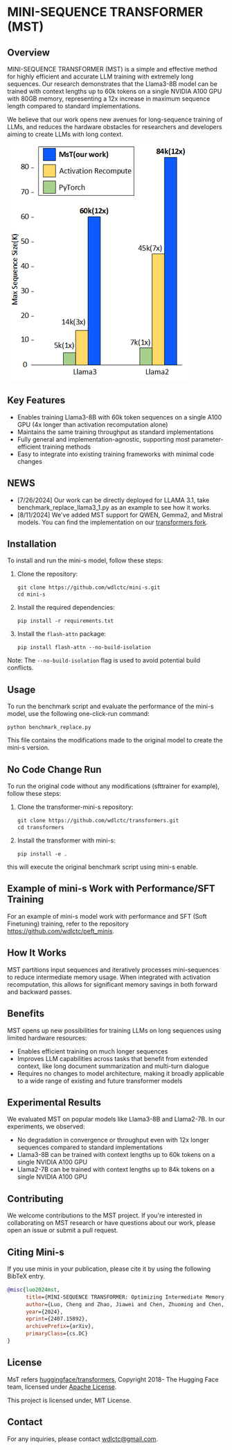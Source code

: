 # MINI-SEQUENCE TRANSFORMER (MST)

## Overview

MINI-SEQUENCE TRANSFORMER (MST) is a simple and effective method for highly efficient and accurate LLM training with extremely long sequences. Our research demonstrates that the Llama3-8B model can be trained with context lengths up to 60k tokens on a single NVIDIA A100 GPU with 80GB memory, representing a 12x increase in maximum sequence length compared to standard implementations.

We believe that our work opens new avenues for long-sequence training of LLMs, and reduces the hardware obstacles for researchers and developers aiming to create LLMs with long context.

![mst](./doc/img/mst.png)

## Key Features

- Enables training Llama3-8B with 60k token sequences on a single A100 GPU (4x longer than activation recomputation alone)
- Maintains the same training throughput as standard implementations
- Fully general and implementation-agnostic, supporting most parameter-efficient training methods
- Easy to integrate into existing training frameworks with minimal code changes

## NEWS

- [7/26/2024] Our work can be directly deployed for LLAMA 3.1, take benchmark_replace_llama3_1.py as an example to see how it works.
- [8/11/2024] We've added MST support for QWEN, Gemma2, and Mistral models. You can find the implementation on our [transformers fork](https://github.com/wdlctc/transformers).

## Installation

To install and run the mini-s model, follow these steps:

1. Clone the repository:

   ```
   git clone https://github.com/wdlctc/mini-s.git
   cd mini-s
   ```

2. Install the required dependencies:

   ```
   pip install -r requirements.txt
   ```

3. Install the `flash-attn` package:

   ```
   pip install flash-attn --no-build-isolation
   ```

Note: The `--no-build-isolation` flag is used to avoid potential build conflicts.

## Usage

To run the benchmark script and evaluate the performance of the mini-s model, use the following one-click-run command:
   ```
   python benchmark_replace.py
   ```
This file contains the modifications made to the original model to create the mini-s version.

## No Code Change Run

To run the original code without any modifications (sfttrainer for example), follow these steps:

1. Clone the transformer-mini-s repository:

   ```
   git clone https://github.com/wdlctc/transformers.git
   cd transformers
   ```

2. Install the transformer with mini-s:

   ```
   pip install -e .
   ```

this will execute the original benchmark script using mini-s enable.

## Example of mini-s Work with Performance/SFT Training
For an example of mini-s model work with performance and SFT (Soft Finetuning) training, refer to the repository https://github.com/wdlctc/peft_minis.

## How It Works

MST partitions input sequences and iteratively processes mini-sequences to reduce intermediate memory usage. When integrated with activation recomputation, this allows for significant memory savings in both forward and backward passes.

## Benefits

MST opens up new possibilities for training LLMs on long sequences using limited hardware resources:

- Enables efficient training on much longer sequences
- Improves LLM capabilities across tasks that benefit from extended context, like long document summarization and multi-turn dialogue
- Requires no changes to model architecture, making it broadly applicable to a wide range of existing and future transformer models

## Experimental Results

We evaluated MST on popular models like Llama3-8B and Llama2-7B. In our experiments, we observed:

- No degradation in convergence or throughput even with 12x longer sequences compared to standard implementations
- Llama3-8B can be trained with context lengths up to 60k tokens on a single NVIDIA A100 GPU
- Llama2-7B can be trained with context lengths up to 84k tokens on a single NVIDIA A100 GPU

## Contributing

We welcome contributions to the MST project. If you're interested in collaborating on MST research or have questions about our work, please open an issue or submit a pull request.

## Citing Mini-s

If you use minis in your publication, please cite it by using the following BibTeX entry.


```BibTeX
@misc{luo2024mst,
      title={MINI-SEQUENCE TRANSFORMER: Optimizing Intermediate Memory for Long Sequences Training}, 
      author={Luo, Cheng and Zhao, Jiawei and Chen, Zhuoming and Chen, Beidi and Anandkumar, Anima},
      year={2024},
      eprint={2407.15892},
      archivePrefix={arXiv},
      primaryClass={cs.DC}
}
```

## License

MsT refers [huggingface/transformers](https://github.com/huggingface/transformers), Copyright 2018- The Hugging Face team, licensed under [Apache License](http://www.apache.org/licenses/LICENSE-2.0).

This project is licensed under, MIT License.

## Contact

For any inquiries, please contact wdlctc@gmail.com.

